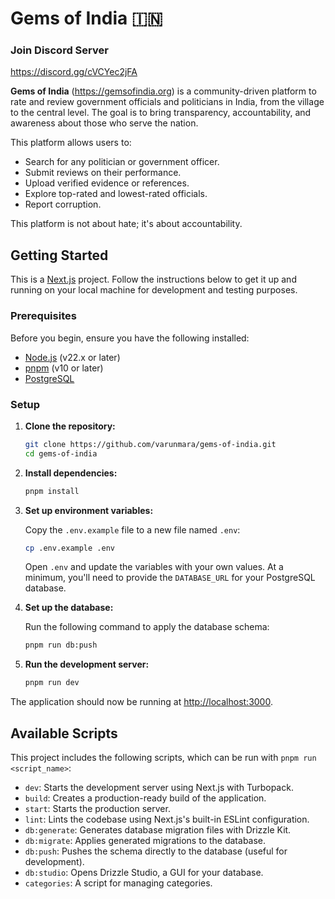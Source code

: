 # Gems of India 🇮🇳

### Join Discord Server

https://discord.gg/cVCYec2jFA

**Gems of India** (https://gemsofindia.org) is a community-driven platform to rate and review government officials and politicians in India, from the village to the central level. The goal is to bring transparency, accountability, and awareness about those who serve the nation.

This platform allows users to:

- Search for any politician or government officer.
- Submit reviews on their performance.
- Upload verified evidence or references.
- Explore top-rated and lowest-rated officials.
- Report corruption.

This platform is not about hate; it's about accountability.

## Getting Started

This is a [Next.js](https://nextjs.org/) project. Follow the instructions below to get it up and running on your local machine for development and testing purposes.

### Prerequisites

Before you begin, ensure you have the following installed:

- [Node.js](https://nodejs.org/) (v22.x or later)
- [pnpm](https://pnpm.io/) (v10 or later)
- [PostgreSQL](https://www.postgresql.org/)

### Setup

1.  **Clone the repository:**

    ```bash
    git clone https://github.com/varunmara/gems-of-india.git
    cd gems-of-india
    ```

2.  **Install dependencies:**

    ```bash
    pnpm install
    ```

3.  **Set up environment variables:**

    Copy the `.env.example` file to a new file named `.env`:

    ```bash
    cp .env.example .env
    ```

    Open `.env` and update the variables with your own values. At a minimum, you'll need to provide the `DATABASE_URL` for your PostgreSQL database.

4.  **Set up the database:**

    Run the following command to apply the database schema:

    ```bash
    pnpm run db:push
    ```

5.  **Run the development server:**
    ```bash
    pnpm run dev
    ```

The application should now be running at [http://localhost:3000](http://localhost:3000).

## Available Scripts

This project includes the following scripts, which can be run with `pnpm run <script_name>`:

- `dev`: Starts the development server using Next.js with Turbopack.
- `build`: Creates a production-ready build of the application.
- `start`: Starts the production server.
- `lint`: Lints the codebase using Next.js's built-in ESLint configuration.
- `db:generate`: Generates database migration files with Drizzle Kit.
- `db:migrate`: Applies generated migrations to the database.
- `db:push`: Pushes the schema directly to the database (useful for development).
- `db:studio`: Opens Drizzle Studio, a GUI for your database.
- `categories`: A script for managing categories.
